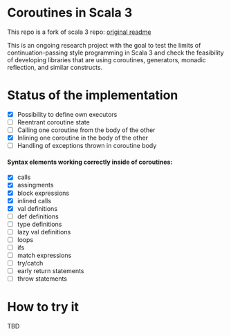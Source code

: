 Coroutines in Scala 3
=====
This repo is a fork of scala 3 repo: [original readme](https://github.com/lampepfl/dotty/blob/master/README.md)

This is an ongoing research project with the goal to test the limits of continuation-passing style programming in Scala 3 and check the feasibility of developing libraries that are using coroutines, generators, monadic reflection, and similar constructs.

Status of the implementation
====
- [x] Possibility to define own executors
- [ ] Reentrant coroutine state
- [ ] Calling one coroutine from the body of the other
- [x] Inlining one coroutine in the body of the other
- [ ] Handling of exceptions thrown in coroutine body
#### Syntax elements working correctly inside of coroutines:
- [x] calls
- [x] assingments
- [x] block expressions
- [x] inlined calls
- [x] val definitions
- [ ] def definitions
- [ ] type definitions
- [ ] lazy val definitions
- [ ] loops
- [ ] ifs
- [ ] match expressions
- [ ] try/catch
- [ ] early return statements
- [ ] throw statements

How to try it
====
TBD
